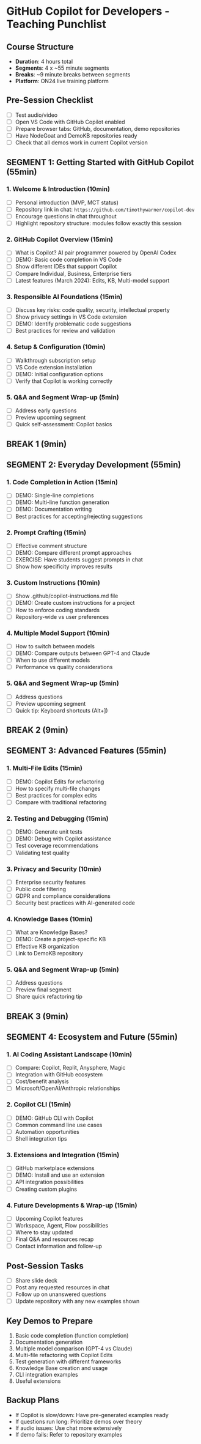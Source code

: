 # GitHub Copilot for Developers - Teaching Punchlist

## Course Structure
- **Duration**: 4 hours total
- **Segments**: 4 x ~55 minute segments
- **Breaks**: ~9 minute breaks between segments
- **Platform**: ON24 live training platform

## Pre-Session Checklist
- [ ] Test audio/video
- [ ] Open VS Code with GitHub Copilot enabled
- [ ] Prepare browser tabs: GitHub, documentation, demo repositories
- [ ] Have NodeGoat and DemoKB repositories ready
- [ ] Check that all demos work in current Copilot version

## SEGMENT 1: Getting Started with GitHub Copilot (55min)

### 1. Welcome & Introduction (10min)
- [ ] Personal introduction (MVP, MCT status)
- [ ] Repository link in chat: `https://github.com/timothywarner/copilot-dev`
- [ ] Encourage questions in chat throughout
- [ ] Highlight repository structure: modules follow exactly this session

### 2. GitHub Copilot Overview (15min)
- [ ] What is Copilot? AI pair programmer powered by OpenAI Codex
- [ ] DEMO: Basic code completion in VS Code
- [ ] Show different IDEs that support Copilot
- [ ] Compare Individual, Business, Enterprise tiers
- [ ] Latest features (March 2024): Edits, KB, Multi-model support

### 3. Responsible AI Foundations (15min)
- [ ] Discuss key risks: code quality, security, intellectual property
- [ ] Show privacy settings in VS Code extension
- [ ] DEMO: Identify problematic code suggestions
- [ ] Best practices for review and validation

### 4. Setup & Configuration (10min)
- [ ] Walkthrough subscription setup
- [ ] VS Code extension installation
- [ ] DEMO: Initial configuration options
- [ ] Verify that Copilot is working correctly

### 5. Q&A and Segment Wrap-up (5min)
- [ ] Address early questions
- [ ] Preview upcoming segment
- [ ] Quick self-assessment: Copilot basics

## BREAK 1 (9min)

## SEGMENT 2: Everyday Development (55min)

### 1. Code Completion in Action (15min)
- [ ] DEMO: Single-line completions
- [ ] DEMO: Multi-line function generation
- [ ] DEMO: Documentation writing
- [ ] Best practices for accepting/rejecting suggestions

### 2. Prompt Crafting (15min)
- [ ] Effective comment structure
- [ ] DEMO: Compare different prompt approaches
- [ ] EXERCISE: Have students suggest prompts in chat
- [ ] Show how specificity improves results

### 3. Custom Instructions (10min)
- [ ] Show .github/copilot-instructions.md file
- [ ] DEMO: Create custom instructions for a project
- [ ] How to enforce coding standards
- [ ] Repository-wide vs user preferences

### 4. Multiple Model Support (10min)
- [ ] How to switch between models
- [ ] DEMO: Compare outputs between GPT-4 and Claude
- [ ] When to use different models
- [ ] Performance vs quality considerations

### 5. Q&A and Segment Wrap-up (5min)
- [ ] Address questions
- [ ] Preview upcoming segment
- [ ] Quick tip: Keyboard shortcuts (Alt+])

## BREAK 2 (9min)

## SEGMENT 3: Advanced Features (55min)

### 1. Multi-File Edits (15min)
- [ ] DEMO: Copilot Edits for refactoring
- [ ] How to specify multi-file changes
- [ ] Best practices for complex edits
- [ ] Compare with traditional refactoring

### 2. Testing and Debugging (15min)
- [ ] DEMO: Generate unit tests
- [ ] DEMO: Debug with Copilot assistance
- [ ] Test coverage recommendations
- [ ] Validating test quality

### 3. Privacy and Security (10min)
- [ ] Enterprise security features
- [ ] Public code filtering
- [ ] GDPR and compliance considerations
- [ ] Security best practices with AI-generated code

### 4. Knowledge Bases (10min)
- [ ] What are Knowledge Bases?
- [ ] DEMO: Create a project-specific KB
- [ ] Effective KB organization
- [ ] Link to DemoKB repository

### 5. Q&A and Segment Wrap-up (5min)
- [ ] Address questions
- [ ] Preview final segment
- [ ] Share quick refactoring tip

## BREAK 3 (9min)

## SEGMENT 4: Ecosystem and Future (55min)

### 1. AI Coding Assistant Landscape (10min)
- [ ] Compare: Copilot, Replit, Anysphere, Magic
- [ ] Integration with GitHub ecosystem
- [ ] Cost/benefit analysis
- [ ] Microsoft/OpenAI/Anthropic relationships

### 2. Copilot CLI (15min)
- [ ] DEMO: GitHub CLI with Copilot
- [ ] Common command line use cases
- [ ] Automation opportunities
- [ ] Shell integration tips

### 3. Extensions and Integration (15min)
- [ ] GitHub marketplace extensions
- [ ] DEMO: Install and use an extension
- [ ] API integration possibilities
- [ ] Creating custom plugins

### 4. Future Developments & Wrap-up (15min)
- [ ] Upcoming Copilot features
- [ ] Workspace, Agent, Flow possibilities
- [ ] Where to stay updated
- [ ] Final Q&A and resources recap
- [ ] Contact information and follow-up

## Post-Session Tasks
- [ ] Share slide deck
- [ ] Post any requested resources in chat
- [ ] Follow up on unanswered questions
- [ ] Update repository with any new examples shown

## Key Demos to Prepare

1. Basic code completion (function completion)
2. Documentation generation
3. Multiple model comparison (GPT-4 vs Claude)
4. Multi-file refactoring with Copilot Edits
5. Test generation with different frameworks
6. Knowledge Base creation and usage
7. CLI integration examples
8. Useful extensions

## Backup Plans

- If Copilot is slow/down: Have pre-generated examples ready
- If questions run long: Prioritize demos over theory
- If audio issues: Use chat more extensively
- If demo fails: Refer to repository examples 